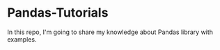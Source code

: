 # Pandas-Tutorials

In this repo, I'm going to share my knowledge about Pandas library with examples. 

